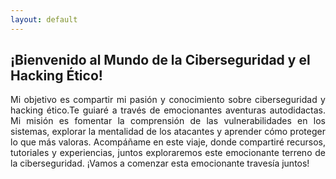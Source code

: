 ```yaml
---
layout: default
---
```


## ¡Bienvenido al Mundo de la Ciberseguridad y el Hacking Ético!

<p style="text-align: justify;">
Mi objetivo es compartir mi pasión y conocimiento sobre ciberseguridad y hacking ético.Te guiaré a través de emocionantes aventuras autodidactas. Mi misión es fomentar la comprensión de las vulnerabilidades en los sistemas, explorar la mentalidad de los atacantes y aprender cómo proteger lo que más valoras. Acompáñame en este viaje, donde compartiré recursos, tutoriales y experiencias, juntos exploraremos este emocionante terreno de la ciberseguridad. ¡Vamos a comenzar esta emocionante travesía juntos!
</p>
